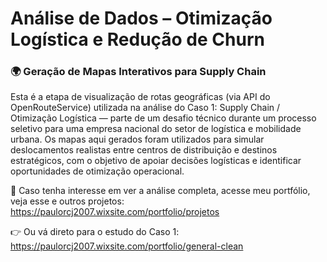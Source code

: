 # Análise de Dados – Otimização Logística e Redução de Churn
### 🌍 Geração de Mapas Interativos para Supply Chain
Esta é a etapa de visualização de rotas geográficas (via API do OpenRouteService) utilizada na análise do Caso 1: Supply Chain / Otimização Logística — parte de um desafio técnico durante um processo seletivo para uma empresa nacional do setor de logística e mobilidade urbana.
Os mapas aqui gerados foram utilizados para simular deslocamentos realistas entre centros de distribuição e destinos estratégicos, com o objetivo de apoiar decisões logísticas e identificar oportunidades de otimização operacional.

🔗 Caso tenha interesse em ver a análise completa, acesse meu portfólio, veja esse e outros projetos: https://paulorcj2007.wixsite.com/portfolio/projetos

👉 Ou vá direto para o estudo do Caso 1: https://paulorcj2007.wixsite.com/portfolio/general-clean
